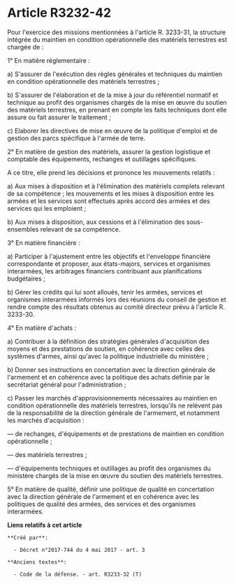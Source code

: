 # Article R3232-42

Pour l'exercice des missions mentionnées à l'article R. 3233-31, la structure intégrée du maintien en condition
opérationnelle des matériels terrestres est chargée de : 

1° En matière réglementaire : 

a) S'assurer de l'exécution des règles générales et techniques du maintien en condition opérationnelle des matériels
terrestres ; 

b) S'assurer de l'élaboration et de la mise à jour du référentiel normatif et technique au profit des organismes chargés de
la mise en œuvre du soutien des matériels terrestres, en prenant en compte les faits techniques dont elle assure ou fait
assurer le traitement ; 

c) Elaborer les directives de mise en œuvre de la politique d'emploi et de gestion des parcs spécifique à l'armée de terre. 

2° En matière de gestion des matériels, assurer la gestion logistique et comptable des équipements, rechanges et outillages
spécifiques.

A ce titre, elle prend les décisions et prononce les mouvements relatifs : 

a) Aux mises à disposition et à l'élimination des matériels complets relevant de sa compétence ; les mouvements et les mises
à disposition entre les armées et les services sont effectués après accord des armées et des services qui les emploient ; 

b) Aux mises à disposition, aux cessions et à l'élimination des sous-ensembles relevant de sa compétence. 

3° En matière financière : 

a) Participer à l'ajustement entre les objectifs et l'enveloppe financière correspondante et proposer, aux états-majors,
services et organismes interarmées, les arbitrages financiers contribuant aux planifications budgétaires ; 

b) Gérer les crédits qui lui sont alloués, tenir les armées, services et organismes interarmées informés lors des réunions du
conseil de gestion et rendre compte des résultats obtenus au comité directeur prévu à l'article R. 3233-30. 

4° En matière d'achats : 

a) Contribuer à la définition des stratégies générales d'acquisition des moyens et des prestations de soutien, en cohérence
avec celles des systèmes d'armes, ainsi qu'avec la politique industrielle du ministère ; 

b) Donner ses instructions en concertation avec la direction générale de l'armement et en cohérence avec la politique des
achats définie par le secrétariat général pour l'administration ; 

c) Passer les marchés d'approvisionnements nécessaires au maintien en condition opérationnelle des matériels terrestres,
lorsqu'ils ne relèvent pas de la responsabilité de la direction générale de l'armement, et notamment les marchés
d'acquisition : 

― de rechanges, d'équipements et de prestations de maintien en condition opérationnelle ; 

― des matériels terrestres ; 

― d'équipements techniques et outillages au profit des organismes du ministère chargés de la mise en œuvre du soutien des
matériels terrestres. 

5° En matière de qualité, définir une politique de qualité en concertation avec la direction générale de l'armement et en
cohérence avec les politiques de qualité des armées, des services et des organismes interarmées.

**Liens relatifs à cet article**

	**Créé par**:

	  - Décret n°2017-744 du 4 mai 2017 - art. 3

	**Anciens textes**:

	  - Code de la défense. - art. R3233-32 (T)
